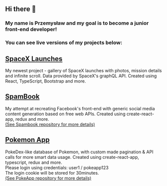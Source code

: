 ## Hi there 👋
### My name is Przemysław and my goal is to become a junior front-end developer!

### You can see live versions of my projects below:

## [SpaceX Launches](spacex-pkolka.netlify.app/)  
My newest project - gallery of SpaceX launches with photos, mission details and infinite scroll. Data provided by SpaceX's graphQL API. Created using React, TypeScript, Bootstrap and more.


## [SpamBook](https://przkol.github.io/spambook/)  
My attempt at recreating Facebook's front-end with generic social media content generation based on free web APIs. Created using create-react-app, redux and more.  
[(See Spambook repository for more details)](https://github.com/przkol/spambook)

## [Pokemon App](https://pokeapp-pkolka.herokuapp.com/) 
PokeDex-like database of Pokemon, with custom made pagination & API calls for more smart data usage. Created using create-react-app, typescript, redux and more.  
Please login using credentials: user1 / pokeapp123  
The login cookie will be stored for 30minutes.  
[(See PokeApp repository for more details)](https://github.com/przkol/myapp)
<!--
**przkol/przkol** is a ✨ _special_ ✨ repository because its `README.md` (this file) appears on your GitHub profile.

Here are some ideas to get you started:
Hello 
- 🔭 I’m currently working on ...
- 🌱 I’m currently learning ...
- 👯 I’m looking to collaborate on ...
- 🤔 I’m looking for help with ...
- 💬 Ask me about ...
- 📫 How to reach me: ...
- 😄 Pronouns: ...
- ⚡ Fun fact: ...
-->
